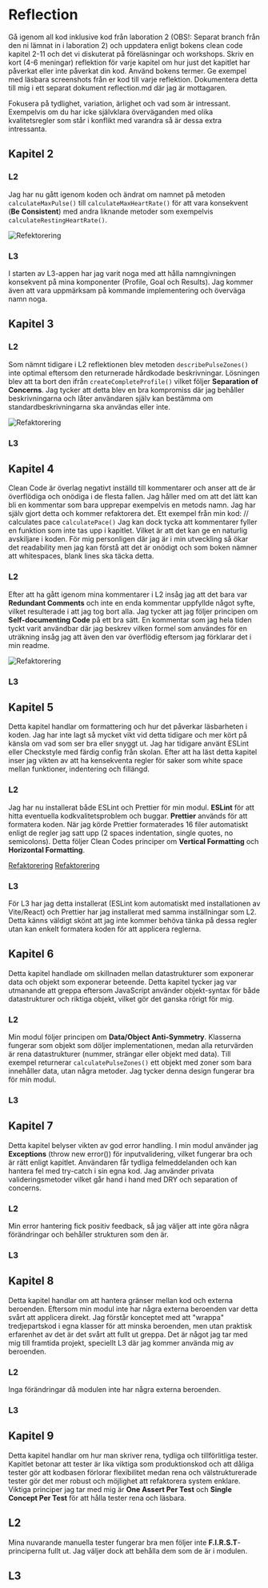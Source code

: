 # Reflection

Gå igenom all kod inklusive kod från laboration 2 (OBS!: Separat branch från den ni lämnat in i laboration 2) och uppdatera enligt bokens clean code kapitel 2-11 och det vi diskuterat på föreläsningar och workshops. Skriv en kort (4-6 meningar) reflektion för varje kapitel om hur just det kapitlet har påverkat eller inte påverkat din kod. Använd bokens termer. Ge exempel med läsbara screenshots från er kod till varje reflektion. Dokumentera detta till mig i ett separat dokument reflection.md där jag är mottagaren.

Fokusera på tydlighet, variation, ärlighet och vad som är intressant. Exempelvis om du har icke självklara överväganden med olika kvalitetsregler som står i konflikt med varandra så är dessa extra intressanta.

## Kapitel 2

### L2

Jag har nu gått igenom koden och ändrat om namnet på metoden `calculateMaxPulse()` till `calculateMaxHeartRate()` för att vara konsekvent (**Be Consistent**) med andra liknande metoder som exempelvis `calculateRestingHeartRate()`.

![Refektorering](./images/refactor-pulse-to-heartrate.png)

### L3

I starten av L3-appen har jag varit noga med att hålla namngivningen konsekvent på mina komponenter (Profile, Goal och Results). Jag kommer även att vara uppmärksam på kommande implementering och överväga namn noga.

## Kapitel 3

### L2

Som nämnt tidigare i L2 reflektionen blev metoden `describePulseZones()` inte optimal eftersom den returnerade hårdkodade beskrivningar. Lösningen blev att ta bort den ifrån `createCompleteProfile()` vilket följer **Separation of Concerns**. Jag tycker att detta blev en bra kompromiss där jag behåller beskrivningarna och låter användaren själv kan bestämma om standardbeskrivningarna ska användas eller inte.

![Refaktorering](./images/refactor-function.png)

### L3

## Kapitel 4

Clean Code är överlag negativt inställd till kommentarer och anser att de är överflödiga och onödiga i de flesta fallen. Jag håller med om att det lätt kan bli en kommentar som bara upprepar exempelvis en metods namn. Jag har själv gjort detta och kommer refaktorera det. Ett exempel från min kod:
// calculates pace
`calculatePace()`
Jag kan dock tycka att kommentarer fyller en funktion som inte tas upp i kapitlet. Vilket är att det kan ge en naturlig avskiljare i koden. För mig personligen där jag är i min utveckling så ökar det readability men jag kan förstå att det är onödigt och som boken nämner att whitespaces, blank lines ska täcka detta.

### L2

Efter att ha gått igenom mina kommentarer i L2 insåg jag att det bara var **Redundant Comments** och inte en enda kommentar uppfyllde något syfte, vilket resulterade i att jag tog bort alla. Jag tycker att jag följer principen om **Self-documenting Code** på ett bra sätt. En kommentar som jag hela tiden tyckt varit användbar där jag beskrev vilken formel som användes för en uträkning insåg jag att även den var överflödig eftersom jag förklarar det i min readme.

![Refaktorering](./images/refactor-comments.png)

### L3

## Kapitel 5

Detta kapitel handlar om formattering och hur det påverkar läsbarheten i koden. Jag har inte lagt så mycket vikt vid detta tidigare och mer kört på känsla om vad som ser bra eller snyggt ut. Jag har tidigare använt ESLint eller Checkstyle med färdig config från skolan. Efter att ha läst detta kapitel inser jag vikten av att ha kensekventa regler för saker som white space mellan funktioner, indentering och fillängd.

### L2

Jag har nu installerat både ESLint och Prettier för min modul. **ESLint** för att hitta eventuella kodkvalitetsproblem och buggar. **Prettier** används för att formatera koden. När jag körde Prettier formaterades 16 filer automatiskt enligt de regler jag satt upp (2 spaces indentation, single quotes, no semicolons). Detta följer Clean Codes principer om **Vertical Formatting** och **Horizontal Formatting**.

[Refaktorering](./images/refactor-prettier.png)
[Refaktorering](./images/refactor-ESLint.png)

### L3

För L3 har jag detta installerat (ESLint kom automatiskt med installationen av Vite/React) och Prettier har jag installerat med samma inställningar som L2. Detta känns väldigt skönt att jag inte kommer behöva tänka på dessa regler utan kan enkelt formatera koden för att applicera reglerna.

## Kapitel 6

Detta kapitel handlade om skillnaden mellan datastrukturer som exponerar data och objekt som exponerar beteende. Detta kapitel tycker jag var utmanande att greppa eftersom JavaScript använder objekt-syntax för både datastrukturer och riktiga objekt, vilket gör det ganska rörigt för mig.

### L2

Min modul följer principen om **Data/Object Anti-Symmetry**. Klasserna fungerar som objekt som döljer implementationen, medan alla returvärden är rena datastrukturer (nummer, strängar eller objekt med data). Till exempel returnerar `calculatePulseZones()` ett objekt med zoner som bara innehåller data, utan några metoder. Jag tycker denna design fungerar bra för min modul.

### L3

## Kapitel 7

Detta kapitel belyser vikten av god error handling. I min modul använder jag **Exceptions** (throw new error()) för inputvalidering, vilket fungerar bra och är rätt enligt kapitlet. Användaren får tydliga felmeddelanden och kan hantera fel med try-catch i sin egna kod. Jag använder privata valideringsmetoder vilket går hand i hand med DRY och separation of concerns.

### L2

Min error hantering fick positiv feedback, så jag väljer att inte göra några förändringar och behåller strukturen som den är.

### L3

## Kapitel 8

Detta kapitel handlar om att hantera gränser mellan kod och externa beroenden. Eftersom min modul inte har några externa beroenden var detta svårt att applicera direkt. Jag förstår konceptet med att "wrappa" tredjepartskod i egna klasser för att minska beroenden, men utan praktisk erfarenhet av det är det svårt att fullt ut greppa. Det är något jag tar med mig till framtida projekt, speciellt L3 där jag kommer använda mig av beroenden.

### L2

Inga förändringar då modulen inte har några externa beroenden.

### L3

## Kapitel 9

Detta kapitel handlar om hur man skriver rena, tydliga och tillförlitliga tester. Kapitlet betonar att tester är lika viktiga som produktionskod och att dåliga tester gör att kodbasen förlorar flexibilitet medan rena och välstrukturerade tester gör det mer robust och möjlighet att refaktorera system enklare. Viktiga principer jag tar med mig är **One Assert Per Test** och **Single Concept Per Test** för att hålla tester rena och läsbara.

## L2

Mina nuvarande manuella tester fungerar bra men följer inte **F.I.R.S.T**-principerna fullt ut. Jag väljer dock att behålla dem som de är i modulen.

## L3
